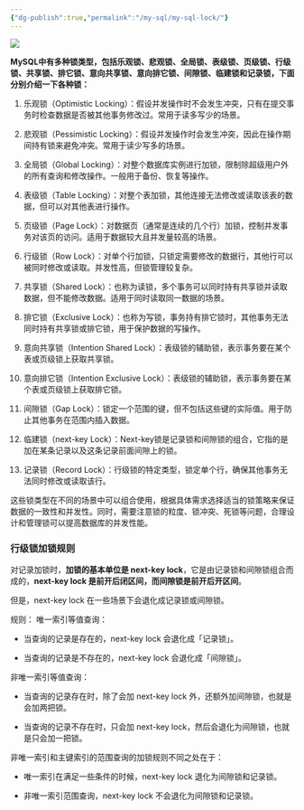 ```yaml
---
{"dg-publish":true,"permalink":"/my-sql/my-sql-lock/"}
---
```


![](https://pic.imgdb.cn/item/6540b77bc458853aef580cde.webp)

**MySQL中有多种锁类型，包括乐观锁、悲观锁、全局锁、表级锁、页级锁、行级锁、共享锁、排它锁、意向共享锁、意向排它锁、间隙锁、临建锁和记录锁，下面分别介绍一下各种锁：**

1. 乐观锁（Optimistic Locking）：假设并发操作时不会发生冲突，只有在提交事务时检查数据是否被其他事务修改过。常用于读多写少的场景。

2. 悲观锁（Pessimistic Locking）：假设并发操作时会发生冲突，因此在操作期间持有锁来避免冲突。常用于读少写多的场景。

3. 全局锁（Global Locking）：对整个数据库实例进行加锁，限制除超级用户外的所有查询和修改操作。一般用于备份、恢复等操作。

4. 表级锁（Table Locking）：对整个表加锁，其他连接无法修改或读取该表的数据，但可以对其他表进行操作。

5. 页级锁（Page Lock）：对数据页（通常是连续的几个行）加锁，控制并发事务对该页的访问。适用于数据较大且并发量较高的场景。  

6. 行级锁（Row Lock）：对单个行加锁，只锁定需要修改的数据行，其他行可以被同时修改或读取。并发性高，但锁管理较复杂。  
  
7. 共享锁（Shared Lock）：也称为读锁，多个事务可以同时持有共享锁并读取数据，但不能修改数据。适用于同时读取同一数据的场景。  
  
8. 排它锁（Exclusive Lock）：也称为写锁，事务持有排它锁时，其他事务无法同时持有共享锁或排它锁，用于保护数据的写操作。  
  
9. 意向共享锁（Intention Shared Lock）：表级锁的辅助锁，表示事务要在某个表或页级锁上获取共享锁。  
  
10. 意向排它锁（Intention Exclusive Lock）：表级锁的辅助锁，表示事务要在某个表或页级锁上获取排它锁。  
  
11. 间隙锁（Gap Lock）：锁定一个范围的键，但不包括这些键的实际值。用于防止其他事务在范围内插入数据。  
  
12. 临建锁（next-key Lock）：Next-key锁是记录锁和间隙锁的组合，它指的是加在某条记录以及这条记录前面间隙上的锁。
  
13. 记录锁（Record Lock）：行级锁的特定类型，锁定单个行，确保其他事务无法同时修改或读取该行。  
  
这些锁类型在不同的场景中可以组合使用，根据具体需求选择适当的锁策略来保证数据的一致性和并发性。同时，需要注意锁的粒度、锁冲突、死锁等问题，合理设计和管理锁可以提高数据库的并发性能。

### 行级锁加锁规则

对记录加锁时，**加锁的基本单位是 next-key lock**，它是由记录锁和间隙锁组合而成的，**next-key lock 是前开后闭区间，而间隙锁是前开后开区间**。

但是，next-key lock 在一些场景下会退化成记录锁或间隙锁。


规则：
唯一索引等值查询：

- 当查询的记录是存在的，next-key lock 会退化成「记录锁」。
    
- 当查询的记录是不存在的，next-key lock 会退化成「间隙锁」。
    

非唯一索引等值查询：

- 当查询的记录存在时，除了会加 next-key lock 外，还额外加间隙锁，也就是会加两把锁。
    
- 当查询的记录不存在时，只会加 next-key lock，然后会退化为间隙锁，也就是只会加一把锁。
    

非唯一索引和主键索引的范围查询的加锁规则不同之处在于：

- 唯一索引在满足一些条件的时候，next-key lock 退化为间隙锁和记录锁。
    
- 非唯一索引范围查询，next-key lock 不会退化为间隙锁和记录锁。